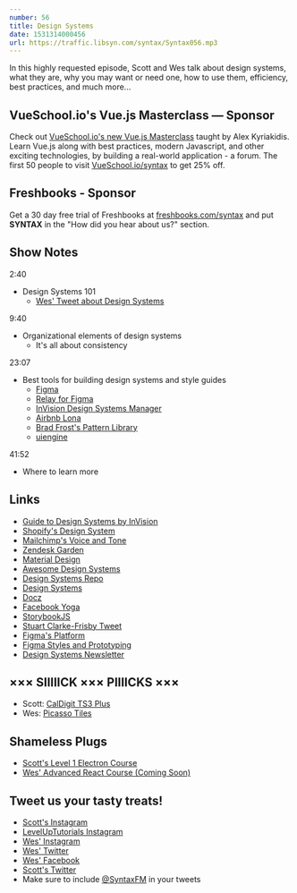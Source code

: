 ```yaml
---
number: 56
title: Design Systems
date: 1531314000456
url: https://traffic.libsyn.com/syntax/Syntax056.mp3
---
```


In this highly requested episode, Scott and Wes talk about design systems, what they are, why you may want or need one, how to use them, efficiency, best practices, and much more...

## VueSchool.io's Vue.js Masterclass — Sponsor
Check out [VueSchool.io's new Vue.js Masterclass](https://vueschool.io/) taught by Alex Kyriakidis. Learn Vue.js along with best practices, modern Javascript, and other exciting technologies, by building a real-world application - a forum. The first 50 people to visit [VueSchool.io/syntax](https://vueschool.io/syntax) to get 25% off.

## Freshbooks - Sponsor

Get a 30 day free trial of Freshbooks at [freshbooks.com/syntax](https://freshbooks.com/syntax) and put **SYNTAX** in the "How did you hear about us?" section.

## Show Notes

2:40

* Design Systems 101
  * [Wes' Tweet about Design Systems](https://twitter.com/wesbos/status/1012325994437529600)

9:40

* Organizational elements of design systems
  * It's all about consistency

23:07

* Best tools for building design systems and style guides
  * [Figma](https://figma.com)
  * [Relay for Figma](https://relayforfigma.com/)
  * [InVision Design Systems Manager](https://www.invisionapp.com/design-system-manager/)
  * [Airbnb Lona](https://github.com/airbnb/lona)
  * [Brad Frost's Pattern Library](http://patternlab.io/)
  * [uiengine](https://github.com/dennisreimann/uiengine)

41:52

* Where to learn more

## Links

* [Guide to Design Systems by InVision](https://www.invisionapp.com/blog/guide-to-design-systems/)
* [Shopify's Design System](https://polaris.shopify.com/content/product-content)
* [Mailchimp's Voice and Tone](https://styleguide.mailchimp.com/voice-and-tone/)
* [Zendesk Garden](https://garden.zendesk.com/)
* [Material Design](https://material.io/design/)
* [Awesome Design Systems](https://github.com/alexpate/awesome-design-systems)
* [Design Systems Repo](https://designsystemsrepo.com/)
* [Design Systems](https://www.designsystems.com/)
* [Docz](https://www.docz.site/)
* [Facebook Yoga](https://yogalayout.com/)
* [StorybookJS](https://storybook.js.org/)
* [Stuart Clarke-Frisby Tweet](https://twitter.com/stuartfrisby/status/983274546802421760)
* [Figma's Platform](https://blog.figma.com/introducing-figmas-platform-ee681bf861e7)
* [Figma Styles and Prototyping](https://blog.figma.com/figma-3-0-217d6c248f85)
* [Design Systems Newsletter](http://news.design.systems/)

## ××× SIIIIICK ××× PIIIICKS ×××

* Scott: [CalDigit TS3 Plus](https://amzn.to/2Mxz8nC)
* Wes: [Picasso Tiles](https://amzn.to/2IDzAOW)

## Shameless Plugs

* [Scott's Level 1 Electron Course](https://LevelUpTutorials.com/pro)
* [Wes' Advanced React Course (Coming Soon)](http://advancedreact.com/)

## Tweet us your tasty treats!

* [Scott's Instagram](https://www.instagram.com/stolinski/)
* [LevelUpTutorials Instagram](https://www.instagram.com/LevelUpTutorials/)
* [Wes' Instagram](https://www.instagram.com/wesbos/)
* [Wes' Twitter](https://twitter.com/wesbos)
* [Wes' Facebook](https://www.facebook.com/wesbos.developer)
* [Scott's Twitter](https://twitter.com/stolinski)
* Make sure to include [@SyntaxFM](https://twitter.com/SyntaxFM) in your tweets
